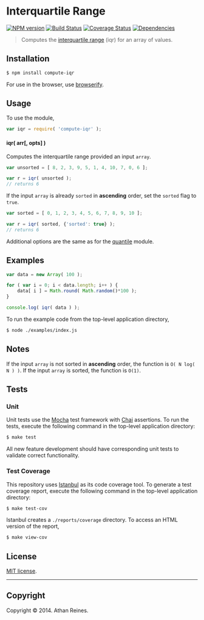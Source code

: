 Interquartile Range
===
[![NPM version][npm-image]][npm-url] [![Build Status][travis-image]][travis-url] [![Coverage Status][coveralls-image]][coveralls-url] [![Dependencies][dependencies-image]][dependencies-url]

> Computes the [interquartile range](http://en.wikipedia.org/wiki/Interquartile_range) (iqr) for an array of values.


## Installation

``` bash
$ npm install compute-iqr
```

For use in the browser, use [browserify](https://github.com/substack/node-browserify).


## Usage

To use the module,

``` javascript
var iqr = require( 'compute-iqr' );
```


#### iqr( arr[, opts] )

Computes the interquartile range provided an input `array`.

``` javascript
var unsorted = [ 8, 2, 3, 9, 5, 1, 4, 10, 7, 0, 6 ];

var r = iqr( unsorted );
// returns 6
```

If the input `array` is already `sorted` in __ascending__ order, set the `sorted` flag to `true`.

``` javascript
var sorted = [ 0, 1, 2, 3, 4, 5, 6, 7, 8, 9, 10 ];

var r = iqr( sorted, {'sorted': true} );
// returns 6
```

Additional options are the same as for the [quantile](https://github.com/compute-io/quantile) module.


## Examples

``` javascript
var data = new Array( 100 );

for ( var i = 0; i < data.length; i++ ) {
	data[ i ] = Math.round( Math.random()*100 );
}

console.log( iqr( data ) );
```

To run the example code from the top-level application directory,

``` bash
$ node ./examples/index.js
```


## Notes

If the input `array` is not sorted in __ascending__ order, the function is `O( N log( N ) )`. If the input `array` is sorted, the function is `O(1)`.


## Tests

### Unit

Unit tests use the [Mocha](http://mochajs.org/) test framework with [Chai](http://chaijs.com) assertions. To run the tests, execute the following command in the top-level application directory:

``` bash
$ make test
```

All new feature development should have corresponding unit tests to validate correct functionality.


### Test Coverage

This repository uses [Istanbul](https://github.com/gotwarlost/istanbul) as its code coverage tool. To generate a test coverage report, execute the following command in the top-level application directory:

``` bash
$ make test-cov
```

Istanbul creates a `./reports/coverage` directory. To access an HTML version of the report,

``` bash
$ make view-cov
```


## License

[MIT license](http://opensource.org/licenses/MIT). 


---
## Copyright

Copyright &copy; 2014. Athan Reines.


[npm-image]: http://img.shields.io/npm/v/compute-iqr.svg
[npm-url]: https://npmjs.org/package/compute-iqr

[travis-image]: http://img.shields.io/travis/compute-io/iqr/master.svg
[travis-url]: https://travis-ci.org/compute-io/iqr

[coveralls-image]: https://img.shields.io/coveralls/compute-io/iqr/master.svg
[coveralls-url]: https://coveralls.io/r/compute-io/iqr?branch=master

[dependencies-image]: http://img.shields.io/david/compute-io/iqr.svg
[dependencies-url]: https://david-dm.org/compute-io/iqr

[dev-dependencies-image]: http://img.shields.io/david/dev/compute-io/iqr.svg
[dev-dependencies-url]: https://david-dm.org/dev/compute-io/iqr

[github-issues-image]: http://img.shields.io/github/issues/compute-io/iqr.svg
[github-issues-url]: https://github.com/compute-io/iqr/issues
